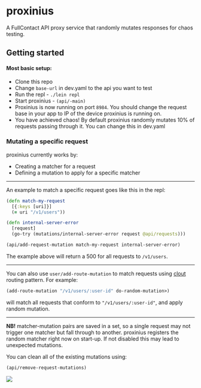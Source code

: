 # proxinius

A FullContact API proxy service that randomly mutates responses for
chaos testing.

## Getting started

#### Most basic setup:
- Clone this repo
- Change `base-url` in dev.yaml to the api you want to test
- Run the repl - `./lein repl`
- Start proxinius - `(api/-main)`
- Proxinius is now running on port `8984`. You should change the
  request base in your app to IP of the device proxinius is running
  on.
- You have achieved chaos! By default proxinius randomly mutates 10%
  of requests passing through it. You can change this in dev.yaml

### Mutating a specific request
proxinius currently works by:

- Creating a matcher for a request
- Defining a mutation to apply for a specific matcher

---

An example to match a specific request goes like this in the repl:

```clojure
(defn match-my-request
  [{:keys [uri]}]
  (= uri "/v1/users"))

(defn internal-server-error
  [request]
  (go-try (mutations/internal-server-error request @api/requests)))

(api/add-request-mutation match-my-request internal-server-error)

```
The example above will return a 500 for all requests to `/v1/users`.

---

You can also use `user/add-route-mutation` to match requests
using [clout](https://github.com/weavejester/clout) routing
pattern. For example:

```clojure
(add-route-mutation "/v1/users/:user-id" do-random-mutation>)
```

will match all requests that conform to `"/v1/users/:user-id"`, and
apply random mutation.

---

**NB!** matcher-mutation pairs are saved in a set, so a single request
may not trigger one matcher but fall through to another. proxinius
registers the random matcher right now on start-up. If not disabled
this may lead to unexpected mutations.

You can clean all of the existing mutations using:
```clojure
(api/remove-request-mutations)
```

![](https://media.giphy.com/media/ixblGFHml3TyM/giphy.gif)
